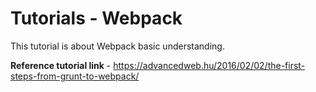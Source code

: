 # Tutorials - Webpack

This tutorial is about Webpack basic understanding. 

**Reference tutorial link** - https://advancedweb.hu/2016/02/02/the-first-steps-from-grunt-to-webpack/
